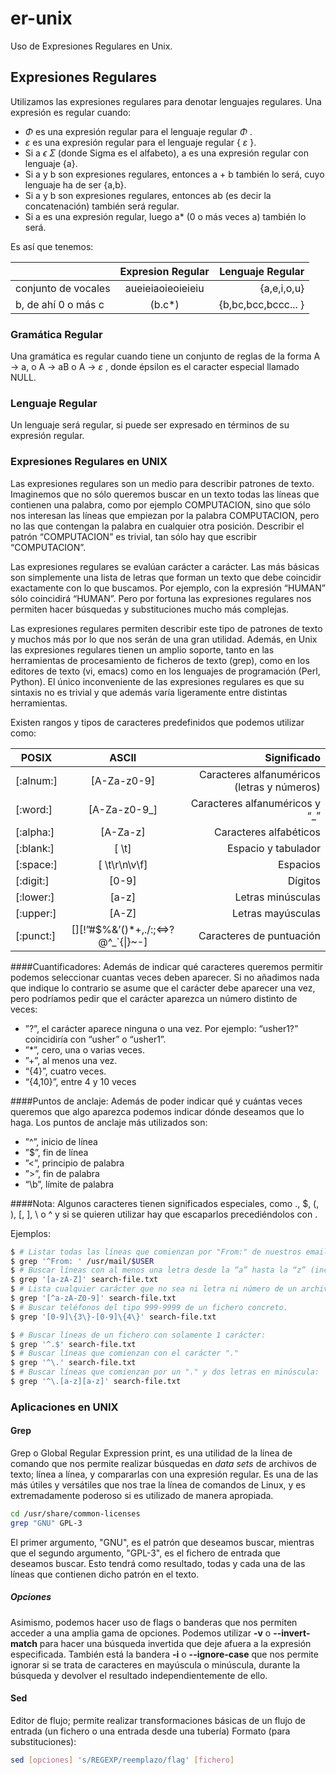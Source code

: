 # er-unix
Uso de Expresiones Regulares en Unix.

## Expresiones Regulares
Utilizamos las expresiones regulares para denotar lenguajes regulares. Una expresión es regular cuando:
- <em> &Phi; </em> es una expresión regular para el lenguaje regular <em> &Phi; </em>.
- <em> &epsilon; </em> es una expresión regular para el lenguaje regular { <em> &epsilon; </em> }.
- Si a <em> &straightepsilon; </em> <em> &Sigma; </em> (donde Sigma es el alfabeto), a es una expresión regular con lenguaje {a}.
- Si a y b son expresiones regulares, entonces a + b también lo será, cuyo lenguaje ha de ser {a,b}.
- Si a y b son expresiones regulares, entonces ab (es decir la concatenación) también será regular.
- Si a es una expresión regular, luego a\* (0 o más veces a) también lo será.

Es así que tenemos:

|                          | Expresion Regular| Lenguaje Regular  |
| ------------------------ |:----------------:| -----------------:|
| conjunto de vocales      | aueieiaoieoieieiu|    {a,e,i,o,u}    |
| b, de ahí 0 o más c      |      (b.c*)      |{b,bc,bcc,bccc... }|


### Gramática Regular
Una gramática es regular cuando tiene un conjunto de reglas de la forma A -> a, o A -> aB o A -> <em> &epsilon; </em>, donde épsilon es el caracter especial llamado NULL.

### Lenguaje Regular
Un lenguaje será regular, si puede ser expresado en términos de su expresión regular.

### Expresiones Regulares en UNIX

Las expresiones regulares son un medio para describir patrones de texto. Imaginemos que no sólo queremos buscar en un texto todas las líneas que contienen una palabra, como por ejemplo COMPUTACION, sino que sólo nos interesan las líneas que empiezan por la palabra COMPUTACION, pero no las que contengan la palabra en cualquier otra posición. Describir el patrón “COMPUTACION” es trivial, tan sólo hay que escribir “COMPUTACION”.

Las expresiones regulares se evalúan carácter a carácter. Las más básicas son simplemente una lista de letras que forman un texto que debe coincidir exactamente con lo que buscamos. Por ejemplo, con la expresión “HUMAN” sólo coincidirá “HUMAN”. Pero por fortuna las expresiones regulares nos permiten hacer búsquedas y substituciones mucho más complejas.

Las expresiones regulares permiten describir este tipo de patrones de texto y muchos más por lo que nos serán de una gran utilidad. Además, en Unix las expresiones regulares tienen un amplio soporte, tanto en las herramientas de procesamiento de ficheros de texto (grep), como en los editores de texto (vi, emacs) como en los lenguajes de programación (Perl, Python). El único inconveniente de las expresiones regulares es que su sintaxis no es trivial y que además varía ligeramente entre distintas herramientas.

Existen rangos y tipos de caracteres predefinidos que podemos utilizar como:


| POSIX | ASCII | Significado |
| ------------- |:-------------:| -----:|
| [:alnum:] | [A-Za-z0-9] | Caracteres alfanuméricos (letras y números) |
| [:word:]  | [A-Za-z0-9_]  | Caracteres alfanuméricos y “_”  |
| [:alpha:] | [A-Za-z]  | Caracteres alfabéticos  |
| [:blank:] | [ \t] | Espacio y tabulador |
| [:space:] | [ \t\r\n\v\f] | Espacios  |
| [:digit:] | [0-9] | Dígitos |
| [:lower:] | [a-z] | Letras minúsculas |
| [:upper:] | [A-Z] | Letras mayúsculas |
| [:punct:] | [][!”#$%&’()*+,./:;<=>?@\^_`{\|}~-] | Caracteres de puntuación  |

####Cuantificadores:
Además de indicar qué caracteres queremos permitir podemos seleccionar cuantas veces deben aparecer. Si no añadimos nada que indique lo contrario se asume que el carácter debe aparecer una vez, pero podríamos pedir que el carácter aparezca un número distinto de veces:

  *	”?”, el carácter aparece ninguna o una vez.
    Por ejemplo: “usher1?” coincidiría con “usher” o “usher1”.
  *	”*”, cero, una o varias veces.
  *	”+”, al menos una vez.
  *	“{4}”, cuatro veces.
  *	“{4,10}”, entre 4 y 10 veces

####Puntos de anclaje:
Además de poder indicar qué y cuántas veces queremos que algo aparezca podemos indicar dónde deseamos que lo haga. Los puntos de anclaje más utilizados son:

  *	”^”, inicio de línea
  *	”$”, fin de línea
  *	”<”, principio de palabra
  *	”>”, fin de palabra
  *	“\b”, límite de palabra

####Nota:
Algunos caracteres tienen significados especiales, como ., $, (, ), [, ], \ o ^ y si se quieren utilizar hay que escaparlos precediéndolos con \.

Ejemplos:
```bash
$ # Listar todas las líneas que comienzan por "From:" de nuestros emails:
$ grep '^From: ' /usr/mail/$USER
$ # Buscar líneas con al menos una letra desde la “a” hasta la “z” (incluidas mayúsculas) de un fichero concreto.
$ grep '[a-zA-Z]' search-file.txt
$ # Lista cualquier carácter que no sea ni letra ni número de un archivo.
$ grep '[^a-zA-Z0-9]' search-file.txt
$ # Buscar teléfonos del tipo 999-9999 de un fichero concreto.
$ grep '[0-9]\{3\}-[0-9]\{4\}' search-file.txt

$ # Buscar líneas de un fichero con solamente 1 carácter:
$ grep '^.$' search-file.txt
$ # Buscar líneas que comienzan con el carácter "."
$ grep '^\.' search-file.txt
$ # Buscar líneas que comienzan por un "." y dos letras en minúscula:
$ grep '^\.[a-z][a-z]' search-file.txt
```

### Aplicaciones en UNIX
#### Grep
Grep o Global Regular Expression print, es una utilidad de la línea de comando que nos permite realizar búsquedas en _data sets_ de archivos de texto; línea a línea, y compararlas con una expresión regular. Es una de las más útiles y versátiles que nos trae la línea de comandos de Linux, y es extremadamente poderoso si es utilizado de manera apropiada.

```bash
cd /usr/share/common-licenses
grep "GNU" GPL-3
```
El primer argumento, "GNU", es el patrón que deseamos buscar, mientras que el segundo argumento, "GPL-3", es el fichero de entrada que deseamos buscar. Esto tendrá como resultado, todas y cada una de las líneas que contienen dicho patrón en el texto.

##### Opciones
Asimismo, podemos hacer uso de flags o banderas que nos permiten acceder a una amplia gama de opciones. Podemos utilizar **-v**  o **--invert-match** para hacer una búsqueda invertida que deje afuera a la expresión especificada. También está la bandera **-i** o **--ignore-case** que nos permite ignorar si se trata de caracteres en mayúscula o minúscula, durante la búsqueda y devolver el resultado independientemente de ello.

#### Sed
Editor de flujo; permite realizar transformaciones básicas de un flujo de entrada (un fichero o una entrada desde una tubería) 
Formato (para substituciones):
```bash
sed [opciones] 's/REGEXP/reemplazo/flag' [fichero]
```


